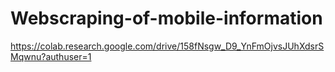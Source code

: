 # Webscraping-of-mobile-information
https://colab.research.google.com/drive/158fNsgw_D9_YnFmOjvsJUhXdsrSMqwnu?authuser=1
